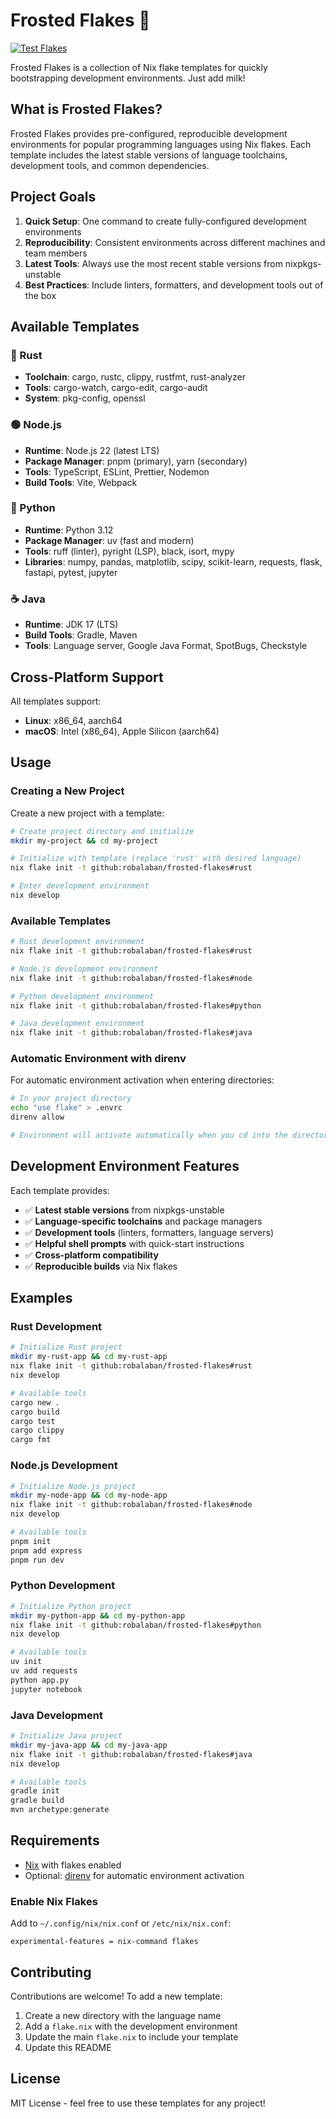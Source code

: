 # Frosted Flakes 🥣

[![Test Flakes](https://github.com/robalaban/frosted-flakes/actions/workflows/test.yml/badge.svg)](https://github.com/robalaban/frosted-flakes/actions/workflows/test.yml)

Frosted Flakes is a collection of Nix flake templates for quickly bootstrapping development environments. Just add milk!

## What is Frosted Flakes?

Frosted Flakes provides pre-configured, reproducible development environments for popular programming languages using Nix flakes. Each template includes the latest stable versions of language toolchains, development tools, and common dependencies.

## Project Goals

1. **Quick Setup**: One command to create fully-configured development environments
2. **Reproducibility**: Consistent environments across different machines and team members  
3. **Latest Tools**: Always use the most recent stable versions from nixpkgs-unstable
4. **Best Practices**: Include linters, formatters, and development tools out of the box

## Available Templates

### 🦀 Rust
- **Toolchain**: cargo, rustc, clippy, rustfmt, rust-analyzer
- **Tools**: cargo-watch, cargo-edit, cargo-audit
- **System**: pkg-config, openssl

### 🟢 Node.js
- **Runtime**: Node.js 22 (latest LTS)
- **Package Manager**: pnpm (primary), yarn (secondary)
- **Tools**: TypeScript, ESLint, Prettier, Nodemon
- **Build Tools**: Vite, Webpack

### 🐍 Python  
- **Runtime**: Python 3.12
- **Package Manager**: uv (fast and modern)
- **Tools**: ruff (linter), pyright (LSP), black, isort, mypy
- **Libraries**: numpy, pandas, matplotlib, scipy, scikit-learn, requests, flask, fastapi, pytest, jupyter

### ☕ Java
- **Runtime**: JDK 17 (LTS)
- **Build Tools**: Gradle, Maven
- **Tools**: Language server, Google Java Format, SpotBugs, Checkstyle

## Cross-Platform Support

All templates support:
- **Linux**: x86_64, aarch64
- **macOS**: Intel (x86_64), Apple Silicon (aarch64)

## Usage

### Creating a New Project

Create a new project with a template:

```bash
# Create project directory and initialize
mkdir my-project && cd my-project

# Initialize with template (replace 'rust' with desired language)
nix flake init -t github:robalaban/frosted-flakes#rust

# Enter development environment
nix develop
```

### Available Templates

```bash
# Rust development environment
nix flake init -t github:robalaban/frosted-flakes#rust

# Node.js development environment  
nix flake init -t github:robalaban/frosted-flakes#node

# Python development environment
nix flake init -t github:robalaban/frosted-flakes#python

# Java development environment
nix flake init -t github:robalaban/frosted-flakes#java
```

### Automatic Environment with direnv

For automatic environment activation when entering directories:

```bash
# In your project directory
echo "use flake" > .envrc
direnv allow

# Environment will activate automatically when you cd into the directory
```

## Development Environment Features

Each template provides:

- ✅ **Latest stable versions** from nixpkgs-unstable
- ✅ **Language-specific toolchains** and package managers  
- ✅ **Development tools** (linters, formatters, language servers)
- ✅ **Helpful shell prompts** with quick-start instructions
- ✅ **Cross-platform compatibility** 
- ✅ **Reproducible builds** via Nix flakes

## Examples

### Rust Development
```bash
# Initialize Rust project
mkdir my-rust-app && cd my-rust-app
nix flake init -t github:robalaban/frosted-flakes#rust
nix develop

# Available tools
cargo new .
cargo build
cargo test
cargo clippy
cargo fmt
```

### Node.js Development  
```bash
# Initialize Node.js project
mkdir my-node-app && cd my-node-app
nix flake init -t github:robalaban/frosted-flakes#node
nix develop

# Available tools
pnpm init
pnpm add express
pnpm run dev
```

### Python Development
```bash
# Initialize Python project
mkdir my-python-app && cd my-python-app
nix flake init -t github:robalaban/frosted-flakes#python  
nix develop

# Available tools
uv init
uv add requests
python app.py
jupyter notebook
```

### Java Development
```bash
# Initialize Java project
mkdir my-java-app && cd my-java-app
nix flake init -t github:robalaban/frosted-flakes#java
nix develop

# Available tools
gradle init
gradle build
mvn archetype:generate
```

## Requirements

- [Nix](https://nixos.org/download.html) with flakes enabled
- Optional: [direnv](https://direnv.net/) for automatic environment activation

### Enable Nix Flakes

Add to `~/.config/nix/nix.conf` or `/etc/nix/nix.conf`:
```
experimental-features = nix-command flakes
```

## Contributing

Contributions are welcome! To add a new template:

1. Create a new directory with the language name
2. Add a `flake.nix` with the development environment
3. Update the main `flake.nix` to include your template
4. Update this README

## License

MIT License - feel free to use these templates for any project!
